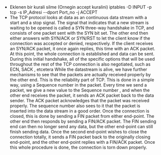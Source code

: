 * Eklenen bir kurali silme (Ornegin accept kuralini)
iptables -D INPUT -p  tcp -s IP_Adresi --dport Port_no -j ACCEPT 
* The TCP protocol looks at data as an continuous data stream with a
start and a stop signal. The signal that indicates that a new stream is
waiting to be opened is called a SYN three-way handshake in TCP, and
consists of one packet sent with the SYN bit set. The other end then
either answers with SYN/ACK or SYN/RST to let the client know if the
connection was accepted or denied, respectively. If the client receives
an SYN/ACK packet, it once again replies, this time with an ACK
packet. At this point, the whole connection is established and data can
be sent. During this initial handshake, all of the specific options that will
be used throughout the rest of the TCP connection is also negotiated,
such as ECN, SACK , etcetera
While the datastream is alive, we have further mechanisms to see that
the packets are actually received properly by the other end. This is the
reliability part of TCP. This is done in a simple way, using a Sequence
number in the packet. Every time we send a packet, we give a new
value to the Sequence number , and when the other end receives the
packet, it sends an ACK packet back to the data sender. The ACK
packet acknowledges that the packet was received properly. The
sequence number also sees to it that the packet is inserted into the
data stream in a good order.
Once the connection is closed, this is done by sending a FIN packet
from either end-point. The other end then responds by sending a
FIN/ACK packet. The FIN sending end can then no longer send any
data, but the other end-point can still finish sending data. Once the
second end-point wishes to close the connection totally, it sends a FIN
packet back to the originally closing end-point, and the other end-point
replies with a FIN/ACK packet. Once this whole procedure is done, the
connection is torn down properly.


